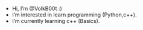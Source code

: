 -  Hi, I’m @VolkB00t :)
-  I’m interested in learn programming (Python,c++).
-  I’m currently learning c++ (Basics).
  
<!---
VolkB00t/VolkB00t is a ✨ special ✨ repository because its `README.md` (this file) appears on your GitHub profile.
You can click the Preview link to take a look at your changes.
--->
